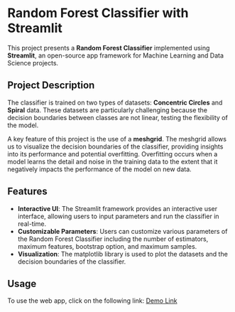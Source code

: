 <h1>Random Forest Classifier with Streamlit</h1>

<p>This project presents a <strong>Random Forest Classifier</strong> implemented using <strong>Streamlit</strong>, an open-source app framework for Machine Learning and Data Science projects.</p>

<h2>Project Description</h2>

<p>The classifier is trained on two types of datasets: <strong>Concentric Circles</strong> and <strong>Spiral</strong> data. These datasets are particularly challenging because the decision boundaries between classes are not linear, testing the flexibility of the model.</p>

<p>A key feature of this project is the use of a <strong>meshgrid</strong>. The meshgrid allows us to visualize the decision boundaries of the classifier, providing insights into its performance and potential overfitting. Overfitting occurs when a model learns the detail and noise in the training data to the extent that it negatively impacts the performance of the model on new data.</p>

<h2>Features</h2>

<ul>
<li><strong>Interactive UI</strong>: The Streamlit framework provides an interactive user interface, allowing users to input parameters and run the classifier in real-time.</li>
<li><strong>Customizable Parameters</strong>: Users can customize various parameters of the Random Forest Classifier including the number of estimators, maximum features, bootstrap option, and maximum samples.</li>
<li><strong>Visualization</strong>: The matplotlib library is used to plot the datasets and the decision boundaries of the classifier.</li>
</ul>

<h2>Usage</h2>

<p>To use the web app, click on the following link: <a href="https://randomforestclassifier.streamlit.app/">Demo Link</a></p>
